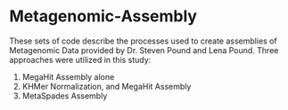 # Metagenomic-Assembly

These sets of code describe the processes used to create assemblies of Metagenomic Data provided by Dr. Steven Pound and Lena Pound. Three approaches were utilized in this study:

1. MegaHit Assembly alone
2. KHMer Normalization, and MegaHit Assembly
3. MetaSpades Assembly
